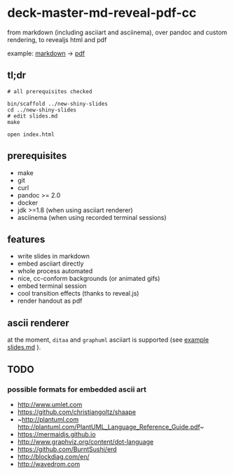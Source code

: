 # deck-master-md-reveal-pdf-cc

from markdown (including asciiart and asciinema),
over pandoc and custom rendering,
to revealjs html and pdf

example: [markdown](https://raw.githubusercontent.com/arnehilmann/deck-master-md-reveal-pdf-cc/master/slides.md)
-> [pdf](example/deck-master-md-reveal-pdf-cc.pdf)


## tl;dr

```
# all prerequisites checked

bin/scaffold ../new-shiny-slides
cd ../new-shiny-slides
# edit slides.md
make

open index.html
```


## prerequisites

* make
* git
* curl
* pandoc >= 2.0
* docker
* jdk >=1.8 (when using asciiart renderer)
* asciinema (when using recorded terminal sessions)


## features

* write slides in markdown
* embed asciiart directly
* whole process automated
* nice, cc-conform backgrounds (or animated gifs)
* embed terminal session
* cool transition effects (thanks to reveal.js)
* render handout as pdf


## ascii renderer

at the moment, ```ditaa``` and ```graphuml``` asciiart is supported (see
[example slides.md](https://raw.githubusercontent.com/arnehilmann/deck-master-md-reveal-pdf-cc/master/slides.md)
).


## TODO

### possible formats for embedded ascii art

* http://www.umlet.com
* https://github.com/christiangoltz/shaape
* ~http://plantuml.com http://plantuml.com/PlantUML_Language_Reference_Guide.pdf~
* https://mermaidjs.github.io
* http://www.graphviz.org/content/dot-language
* https://github.com/BurntSushi/erd
* http://blockdiag.com/en/
* http://wavedrom.com
